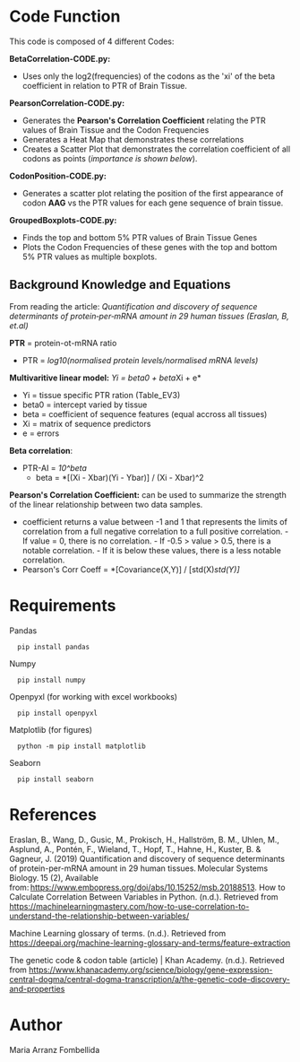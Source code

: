 # Code Function
This code is composed of 4 different Codes:

**BetaCorrelation-CODE.py:** 
- Uses only the log2(frequencies) of the codons as the 'xi' of the beta coefficient in relation to PTR of Brain Tissue.

**PearsonCorrelation-CODE.py:** 
- Generates the **Pearson's Correlation Coefficient** relating the PTR values of Brain Tissue and the Codon Frequencies
- Generates a Heat Map that demonstrates these correlations
- Creates a Scatter Plot that demonstrates the correlation coefficient of all codons as points (*importance is shown below*).

**CodonPosition-CODE.py:**
- Generates a scatter plot relating the position of the first appearance of codon **AAG** vs the PTR values for each gene sequence of brain tissue.

**GroupedBoxplots-CODE.py:**
- Finds the top and bottom 5% PTR values of Brain Tissue Genes
- Plots the Codon Frequencies of these genes with the top and bottom 5% PTR values as multiple boxplots.

## Background Knowledge and Equations
From reading the article: *Quantification and discovery of sequence determinants of protein‐per‐mRNA amount in 29 human tissues (Eraslan, B, et.al)*

**PTR** = protein-ot-mRNA ratio
  - PTR = *log10(normalised protein levels/normalised mRNA levels)*

**Multivaritive linear model:** *Yi = beta0 + beta*Xi + e*
  - Yi = tissue specific PTR ration (Table_EV3)
  - beta0 = intercept varied by tissue
  - beta = coefficient of sequence features (equal accross all tissues)
  - Xi = matrix of sequence predictors
  - e = errors

**Beta correlation**:
  - PTR-AI = *10^beta*
    - beta = *[(Xi - Xbar)(Yi - Ybar)] / (Xi - Xbar)^2
        
**Pearson's Correlation Coefficient:** can be used to summarize the strength of the linear relationship between two data samples.
  - coefficient returns a value between -1 and 1 that represents the limits of correlation from a full negative correlation to a full positive correlation.
        - If value = 0, there is no correlation.
        - If -0.5 > value > 0.5, there is a notable correlation.
        - If it is below these values, there is a less notable correlation.
  - Pearson's Corr Coeff = *[Covariance(X,Y)] / [std(X)*std(Y)]*

# Requirements
Pandas
```
  pip install pandas
```
Numpy
```
  pip install numpy
```
Openpyxl (for working with excel workbooks)
```
  pip install openpyxl
```
Matplotlib (for figures)
```
  python -m pip install matplotlib
```
Seaborn
```
  pip install seaborn
```

# References
Eraslan, B., Wang, D., Gusic, M., Prokisch, H., Hallström, B. M., Uhlen, M., Asplund, A., Pontén, F., Wieland, T., Hopf, T., Hahne, H., Kuster, B. & Gagneur, J. (2019) Quantification and discovery of sequence determinants of protein-per-mRNA amount in 29 human tissues. Molecular Systems Biology. 15 (2), Available from: https://www.embopress.org/doi/abs/10.15252/msb.20188513.
How to Calculate Correlation Between Variables in Python. (n.d.). Retrieved from https://machinelearningmastery.com/how-to-use-correlation-to-understand-the-relationship-between-variables/ 

Machine Learning glossary of terms. (n.d.). Retrieved from https://deepai.org/machine-learning-glossary-and-terms/feature-extraction 

The genetic code & codon table (article) | Khan Academy. (n.d.). Retrieved from https://www.khanacademy.org/science/biology/gene-expression-central-dogma/central-dogma-transcription/a/the-genetic-code-discovery-and-properties 

# Author 
Maria Arranz Fombellida
